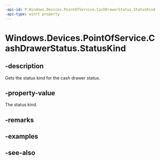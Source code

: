 ----api-id: P:Windows.Devices.PointOfService.CashDrawerStatus.StatusKind
-api-type: winrt property
---<!-- Property syntaxpublic Windows.Devices.PointOfService.CashDrawerStatusKind StatusKind { get; }--># Windows.Devices.PointOfService.CashDrawerStatus.StatusKind## -descriptionGets the status kind for the cash drawer status.## -property-valueThe status kind.## -remarks## -examples## -see-also